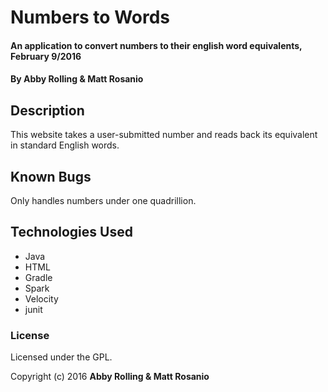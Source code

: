 # Numbers to Words

#### An application to convert numbers to their english word equivalents, February 9/2016

#### By Abby Rolling & Matt Rosanio

## Description

This website takes a user-submitted number and reads back its equivalent in standard English words.


## Known Bugs

Only handles numbers under one quadrillion.

## Technologies Used

* Java
* HTML
* Gradle
* Spark
* Velocity
* junit

### License

Licensed under the GPL.

Copyright (c) 2016 **Abby Rolling & Matt Rosanio**
